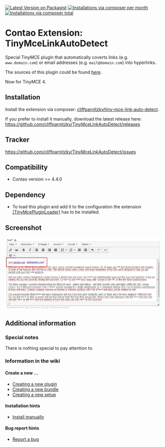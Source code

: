 [![Latest Version on Packagist](http://img.shields.io/packagist/v/cliffparnitzky/tiny-mce-link-auto-detect.svg?style=flat)](https://packagist.org/packages/cliffparnitzky/tiny-mce-link-auto-detect)
[![Installations via composer per month](http://img.shields.io/packagist/dm/cliffparnitzky/tiny-mce-link-auto-detect.svg?style=flat)](https://packagist.org/packages/cliffparnitzky/tiny-mce-link-auto-detect)
[![Installations via composer total](http://img.shields.io/packagist/dt/cliffparnitzky/tiny-mce-link-auto-detect.svg?style=flat)](https://packagist.org/packages/cliffparnitzky/tiny-mce-link-auto-detect)

Contao Extension: TinyMceLinkAutoDetect
=======================================

Special TinyMCE plugin that automatically coverts links (e.g. `www.domain.com`) or email addresses (e.g. `mail@domain.com`) into hyperlinks.

The sources of this plugin could be found [here](http://www.tinymce.com/wiki.php/Plugin:autolink).

Now for TinyMCE 4.


Installation
------------

Install the extension via composer: [cliffparnitzky/tiny-mce-link-auto-detect](https://packagist.org/packages/cliffparnitzky/tiny-mce-link-auto-detect).

If you prefer to install it manually, download the latest release here: https://github.com/cliffparnitzky/TinyMceLinkAutoDetect/releases


Tracker
-------

https://github.com/cliffparnitzky/TinyMceLinkAutoDetect/issues


Compatibility
-------------

- Contao version >= 4.4.0


Dependency
----------

- To load this plugin and add it to the configuration the extension [[TinyMcePluginLoader]](https://github.com/cliffparnitzky/TinyMcePluginLoader) has to be installed.


Screenshot
----------

![Screenshot](screenshot.jpg)


Additional information
----------------------

### Special notes

There is nothing special to pay attention to.

### Information in the wiki

#### Create a new ...

* [Creating a new plugin](https://github.com/cliffparnitzky/TinyMcePluginLoader/wiki/Creating-a-new-plugin)
* [Creating a new bundle](https://github.com/cliffparnitzky/TinyMcePluginLoader/wiki/Creating-a-new-bundle)
* [Creating a new setup](https://github.com/cliffparnitzky/TinyMcePluginLoader/wiki/Creating-a-new-setup)

#### Installation hints
* [Install manually](https://github.com/cliffparnitzky/TinyMcePluginLoader/wiki/Install-manually)

#### Bug report hints

* [Report a bug](https://github.com/cliffparnitzky/TinyMcePluginLoader/wiki/Report-a-bug)